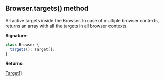 ## Browser.targets() method

All active targets inside the Browser. In case of multiple browser contexts, returns an array with all the targets in all browser contexts.

**Signature:**

```typescript
class Browser {
  targets(): Target[];
}
```

**Returns:**

[Target](./puppeteer.target.md)\[\]
